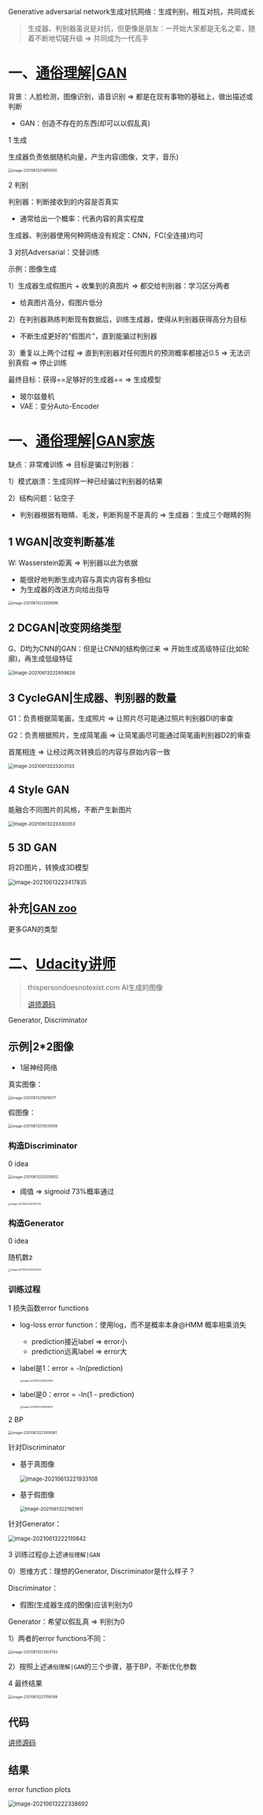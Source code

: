 Generative adversarial network生成对抗网络：生成判别，相互对抗，共同成长

> 生成器、判别器虽说是对抗，但更像是朋友：一开始大家都是无名之辈，随着不断地切磋升级 => 共同成为一代高手

# 一、[通俗理解|GAN](https://www.bilibili.com/video/BV1mp4y187dm/?spm_id_from=333.788.recommend_more_video.-1)

背景：人脸检测，图像识别，语音识别 => 都是在现有事物的基础上，做出描述或判断

- GAN：创造不存在的东西(却可以以假乱真)

1 生成

生成器负责依据随机向量，产生内容(图像，文字，音乐)

<img src="https://raw.githubusercontent.com/DaiDuncan/PicUploader/main/img3/20210613214819.png" alt="image-20210613214819350" style="zoom:50%;" />



2 判别

判别器：判断接收到的内容是否真实

- 通常给出一个概率：代表内容的真实程度



生成器、判别器使用何种网络没有规定：CNN，FC(全连接)均可



3 对抗Adversarial：交替训练

示例：图像生成

1）生成器生成假图片 + 收集到的真图片 => 都交给判别器：学习区分两者

- 给真图片高分，假图片低分

2）在判别器熟练判断现有数据后，训练生成器，使得从判别器获得高分为目标

- 不断生成更好的“假图片”，直到能骗过判别器

3）重复以上两个过程 => 直到判别器对任何图片的预测概率都接近0.5 => 无法识别真假 => 停止训练





最终目标：获得==足够好的生成器== => 生成模型

- 玻尔兹曼机
- VAE：变分Auto-Encoder





# 一、[通俗理解|GAN家族](https://www.bilibili.com/video/BV1mU4y1b7wR/?spm_id_from=333.788.recommend_more_video.-1)

缺点：非常难训练 => 目标是骗过判别器：

1）模式崩溃：生成同样一种已经骗过判别器的结果

2）结构问题：钻空子

- 判别器根据有眼睛、毛发，判断狗是不是真的 => 生成器：生成三个眼睛的狗



## 1 WGAN|改变判断基准

W: Wasserstein距离 => 判别器以此为依据

- 能很好地判断生成内容与真实内容有多相似
- 为生成器的改进方向给出指导

<img src="https://raw.githubusercontent.com/DaiDuncan/PicUploader/main/img3/20210613222827.png" alt="image-20210613222826566" style="zoom:50%;" />



## 2 DCGAN|改变网络类型

G、D均为CNN的GAN：但是让CNN的结构倒过来 => 开始生成高级特征(比如轮廓)，再生成低级特征

<img src="https://raw.githubusercontent.com/DaiDuncan/PicUploader/main/img3/20210613223000.png" alt="image-20210613222959826" style="zoom:67%;" />



## 3 CycleGAN|生成器、判别器的数量

G1：负责根据简笔画，生成照片 => 让照片尽可能通过照片判别器DI的审查

G2：负责根据照片，生成简笔画 => 让简笔画尽可能通过简笔画判别器D2的审查

首尾相连 => 让经过两次转换后的内容与原始内容一致

<img src="https://raw.githubusercontent.com/DaiDuncan/PicUploader/main/img3/20210613223203.png" alt="image-20210613223203133" style="zoom:67%;" />

## 4 Style GAN

能融合不同图片的风格，不断产生新图片

<img src="https://raw.githubusercontent.com/DaiDuncan/PicUploader/main/img3/20210613223330.png" alt="image-20210613223330053" style="zoom:67%;" />

## 5 3D GAN

将2D图片，转换成3D模型

<img src="https://raw.githubusercontent.com/DaiDuncan/PicUploader/main/img3/20210613223418.png" alt="image-20210613223417835" style="zoom:80%;" />



## 补充[|GAN zoo](https://www.findbestopensource.com/product/hindupuravinash-the-gan-zoo)

更多GAN的类型



# 二、[Udacity讲师](https://www.youtube.com/watch?v=8L11aMN5KY8&list=RDCMUCgBncpylJ1kiVaPyP-PZauQ&index=5)

> thispersondoesnotexist.com AI生成的图像
>
> [讲师源码](https://github.com/luisguiserrano/gans)

Generator, Discriminator

## 示例|2*2图像

- 1层神经网络

真实图像：

<img src="https://raw.githubusercontent.com/DaiDuncan/PicUploader/main/img3/20210613215810.png" alt="image-20210613215810071" style="zoom:50%;" />

假图像：

<img src="https://raw.githubusercontent.com/DaiDuncan/PicUploader/main/img3/20210613215835.png" alt="image-20210613215834558" style="zoom:50%;" />



### 构造Discriminator

0 idea

<img src="https://raw.githubusercontent.com/DaiDuncan/PicUploader/main/img3/20210613220206.png" alt="image-20210613220205832" style="zoom: 50%;" />

- 阈值 => sigmoid 73%概率通过

<img src="https://raw.githubusercontent.com/DaiDuncan/PicUploader/main/img3/20210613220308.png" alt="image-20210613220307792" style="zoom: 33%;" />



### 构造Generator

0 idea

随机数z

<img src="https://raw.githubusercontent.com/DaiDuncan/PicUploader/main/img3/20210613220504.png" alt="image-20210613220503433" style="zoom:33%;" />



### 训练过程

1 损失函数error functions

- log-loss error function：使用log，而不是概率本身@HMM 概率相乘消失
  - prediction接近label => error小
  - prediction远离label => error大

- label是1：error = -ln(prediction)

  <img src="https://raw.githubusercontent.com/DaiDuncan/PicUploader/main/img3/20210613220824.png" alt="image-20210613220823959" style="zoom:33%;" />

- label是0：error = -ln(1 - prediction)

  <img src="https://raw.githubusercontent.com/DaiDuncan/PicUploader/main/img3/20210613220905.png" alt="image-20210613220904814" style="zoom:33%;" />

2 BP

<img src="https://raw.githubusercontent.com/DaiDuncan/PicUploader/main/img3/20210613221009.png" alt="image-20210613221008561" style="zoom: 50%;" />

针对Discriminator

- 基于真图像

  <img src="https://raw.githubusercontent.com/DaiDuncan/PicUploader/main/img3/20210613221934.png" alt="image-20210613221933108" style="zoom:80%;" />

- 基于假图像

  <img src="https://raw.githubusercontent.com/DaiDuncan/PicUploader/main/img3/20210613221952.png" alt="image-20210613221951611" style="zoom: 67%;" />

针对Generator：

<img src="https://raw.githubusercontent.com/DaiDuncan/PicUploader/main/img3/20210613222120.png" alt="image-20210613222119842" style="zoom:80%;" />





3 训练过程@上述`通俗理解|GAN`

0）思维方式：理想的Generator, Discriminator是什么样子？

Discriminator：

- 假图(生成器生成的图像)应该判别为0

Generator：希望以假乱真 => 判别为0



1）两者的error functions不同：

<img src="https://raw.githubusercontent.com/DaiDuncan/PicUploader/main/img3/20210613221404.png" alt="image-20210613221403743" style="zoom: 50%;" />



2）按照上述`通俗理解|GAN`的三个步骤，基于BP，不断优化参数



4 最终结果

<img src="https://raw.githubusercontent.com/DaiDuncan/PicUploader/main/img3/20210613221710.png" alt="image-20210613221709399" style="zoom:50%;" />





## 代码

[讲师源码](https://github.com/luisguiserrano/gans)



## 结果

error function plots

<img src="https://raw.githubusercontent.com/DaiDuncan/PicUploader/main/img3/20210613222339.png" alt="image-20210613222338692" style="zoom:80%;" />

